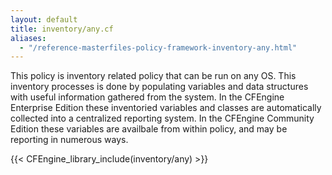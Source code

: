 ```yaml
---
layout: default
title: inventory/any.cf
aliases:
  - "/reference-masterfiles-policy-framework-inventory-any.html"
---
```


This policy is inventory related policy that can be run on any OS. This
inventory processes is done by populating variables and data structures with
useful information gathered from the system. In the CFEngine Enterprise Edition
these inventoried variables and classes are automatically collected into a
centralized reporting system. In the CFEngine Community Edition these variables
are availbale from within policy, and may be reporting in numerous ways.

{{< CFEngine_library_include(inventory/any) >}}
